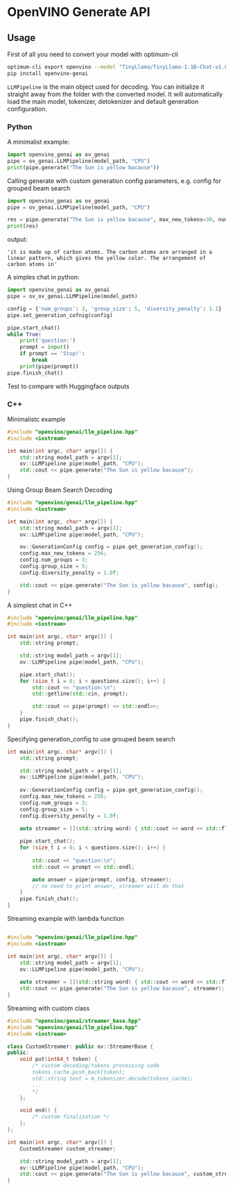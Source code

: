 # OpenVINO Generate API

## Usage 

First of all you need to convert your model with optimum-cli
``` sh
optimum-cli export openvino --model "TinyLlama/TinyLlama-1.1B-Chat-v1.0" --weight-format fp16 --trust-remote-code "TinyLlama-1.1B-Chat-v1.0"
pip install openvino-genai
```

`LLMPipeline` is the main object used for decoding. You can initialize it straight away from the folder with the converted model. It will automatically load the main model, tokenizer, detokenizer and default generation configuration.

### Python

A minimalist example:
```python
import openvino_genai as ov_genai
pipe = ov_genai.LLMPipeline(model_path, "CPU")
print(pipe.generate("The Sun is yellow bacause"))
```

Calling generate with custom generation config parameters, e.g. config for grouped beam search
```python
import openvino_genai as ov_genai
pipe = ov_genai.LLMPipeline(model_path, "CPU")

res = pipe.generate("The Sun is yellow bacause", max_new_tokens=30, num_groups=3, group_size=5)
print(res)
```

output:
```
'it is made up of carbon atoms. The carbon atoms are arranged in a linear pattern, which gives the yellow color. The arrangement of carbon atoms in'
```

A simples chat in python:
```python
import openvino_genai as ov_genai
pipe = ov_ov_genai.LLMPipeline(model_path)

config = {'num_groups': 3, 'group_size': 5, 'diversity_penalty': 1.1}
pipe.set_generation_cofnig(config)

pipe.start_chat()
while True:
    print('question:')
    prompt = input()
    if prompt == 'Stop!':
        break
    print(pipe(prompt))
pipe.finish_chat()

```

Test to compare with Huggingface outputs

### C++

Minimalistc example
```cpp
#include "openvino/genai/llm_pipeline.hpp"
#include <iostream>

int main(int argc, char* argv[]) {
    std::string model_path = argv[1];
    ov::LLMPipeline pipe(model_path, "CPU");
    std::cout << pipe.generate("The Sun is yellow bacause");
}
```

Using Group Beam Search Decoding
```cpp
#include "openvino/genai/llm_pipeline.hpp"
#include <iostream>

int main(int argc, char* argv[]) {
    std::string model_path = argv[1];
    ov::LLMPipeline pipe(model_path, "CPU");

    ov::GenerationConfig config = pipe.get_generation_config();
    config.max_new_tokens = 256;
    config.num_groups = 3;
    config.group_size = 5;
    config.diversity_penalty = 1.0f;

    std::cout << pipe.generate("The Sun is yellow bacause", config);
}
```

A simplest chat in C++
``` cpp
#include "openvino/genai/llm_pipeline.hpp"
#include <iostream>

int main(int argc, char* argv[]) {
    std::string prompt;

    std::string model_path = argv[1];
    ov::LLMPipeline pipe(model_path, "CPU");

    pipe.start_chat();
    for (size_t i = 0; i < questions.size(); i++) {
        std::cout << "question:\n";
        std::getline(std::cin, prompt);

        std::cout << pipe(prompt) << std::endl>>;
    }
    pipe.finish_chat();
}
```

Specifying generation_config to use grouped beam search
``` cpp
int main(int argc, char* argv[]) {
    std::string prompt;

    std::string model_path = argv[1];
    ov::LLMPipeline pipe(model_path, "CPU");
    
    ov::GenerationConfig config = pipe.get_generation_config();
    config.max_new_tokens = 256;
    config.num_groups = 3;
    config.group_size = 5;
    config.diversity_penalty = 1.0f;
    
    auto streamer = [](std::string word) { std::cout << word << std::flush; };

    pipe.start_chat();
    for (size_t i = 0; i < questions.size(); i++) {
        
        std::cout << "question:\n";
        std::cout << prompt << std::endl;

        auto answer = pipe(prompt, config, streamer);
        // no need to print answer, streamer will do that
    }
    pipe.finish_chat();
}
```

Streaming example with lambda function

``` cpp

#include "openvino/genai/llm_pipeline.hpp"
#include <iostream>

int main(int argc, char* argv[]) {
    std::string model_path = argv[1];
    ov::LLMPipeline pipe(model_path, "CPU");
        
    auto streamer = [](std::string word) { std::cout << word << std::flush; };
    std::cout << pipe.generate("The Sun is yellow bacause", streamer);
}
```

Streaming with custom class
``` cpp
#include "openvino/genai/streamer_base.hpp"
#include "openvino/genai/llm_pipeline.hpp"
#include <iostream>

class CustomStreamer: public ov::StreamerBase {
public:
    void put(int64_t token) {
        /* custom decoding/tokens processing code
        tokens_cache.push_back(token);
        std::string text = m_tokenizer.decode(tokens_cache);
        ...
        */
    };

    void end() {
        /* custom finalization */
    };
};

int main(int argc, char* argv[]) {
    CustomStreamer custom_streamer;

    std::string model_path = argv[1];
    ov::LLMPipeline pipe(model_path, "CPU");
    std::cout << pipe.generate("The Sun is yellow bacause", custom_streamer);
}
```
